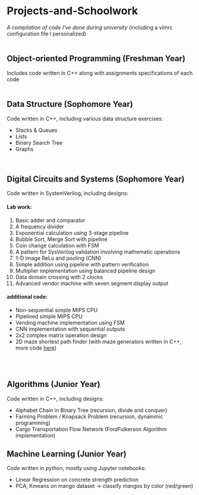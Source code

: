 # Projects-and-Schoolwork

  *A compilation of code I've done during university* (including a vimrc configuration file I personalized)
  <br>
  <br>
  
## **Object-oriented Programming (Freshman Year)**
Includes code written in C++ along with assignments specifications of each code
<br>
<br>

## **Data Structure (Sophomore Year)**
Code written in C++, including various data structure exercises:
* Stacks & Queues
* Lists
* Binary Search Tree
* Graphs  
<br>

## **Digital Circuits and Systems (Sophomore Year)**

Code written in SystemVerilog, including designs:<br>
#### Lab work:
1. Basic adder and comparator
1. A frequency divider
1. Exponential calculation using 3-stage pipeline
1. Bubble Sort, Merge Sort with pipeline
1. Coin change calculation with FSM
1. A pattern for SysVerilog validation involving mathematic operations
1. 1-D image ReLu and pooling (CNN)
1. Simple addition using pipeline with pattern verification
1. Multiplier implementation using balanced pipeline design 
1. Data domain crossing with 2 clocks
1. Advanced vendor machine with seven segment display output


#### additional code:
* Non-sequential simple MIPS CPU
* Pipelined simple MIPS CPU
* Vending machine implementation using FSM
* CNN implementation with sequential outputs
* 2x2 complex matrix operation design
* 2D maze shortest path finder (with maze generators written in C++, more code [here](https://github.com/YorkGrizzly/2D-maze-with-system-verilog))
<br>
<br>

## **Algorithms (Junior Year)**
Code written in C++, including designs:
* Alphabet Chain in Binary Tree (recursion, divide and conquer)
* Farming Problem / Knapsack Problem (recursion, dynammic programming)
* Cargo Transportation Flow Network (FordFulkerson Algorithm implementation)

## **Machine Learning (Junior Year)**
Code written in python, mostly using Jupyter notebooks:
* Linear Regression on concrete strength prediction
* PCA, Kmeans on mango dataset -> classify mangos by color (red/green)
